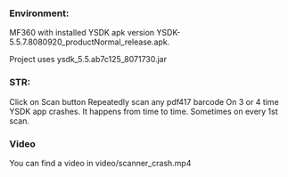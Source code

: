 
### Environment:
MF360 with installed YSDK apk version YSDK-5.5.7.8080920_productNormal_release.apk.

Project uses ysdk_5.5.ab7c125_8071730.jar

### STR:
Click on Scan button
Repeatedly scan any pdf417 barcode
On 3 or 4 time YSDK app crashes. It happens from time to time. Sometimes on every 1st scan.

### Video
You can find a video in video/scanner_crash.mp4
